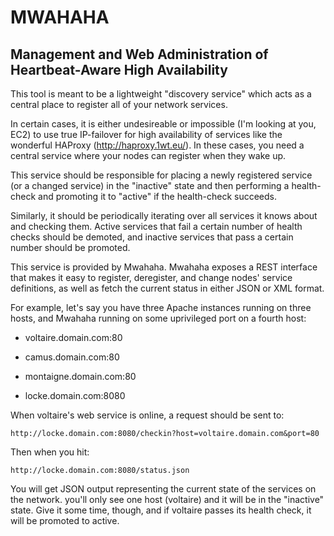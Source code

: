 MWAHAHA
=======

Management and Web Administration of Heartbeat-Aware High Availability
----------------------------------------------------------------------

This tool is meant to be a lightweight "discovery service" which acts as
a central place to register all of your network services.

In certain cases, it is either undesireable or impossible (I'm looking at
you, EC2) to use true IP-failover for high availability of services like
the wonderful HAProxy (http://haproxy.1wt.eu/). In these cases, you need a 
central service where your nodes can register when they wake up.

This service should be responsible for placing a newly registered service
(or a changed service) in the "inactive" state and then performing a 
health-check and promoting it to "active" if the health-check succeeds.

Similarly, it should be periodically iterating over all services it knows about
and checking them. Active services that fail a certain number of health
checks should be demoted, and inactive services that pass a certain number
should be promoted.

This service is provided by Mwahaha. Mwahaha exposes a REST interface
that makes it easy to register, deregister, and change nodes' service
definitions, as well as fetch the current status in either JSON or XML format.

For example, let's say you have three Apache instances running on three hosts,
and Mwahaha running on some uprivileged port on a fourth host:

 * voltaire.domain.com:80
 * camus.domain.com:80
 * montaigne.domain.com:80

 * locke.domain.com:8080

When voltaire's web service is online, a request should be sent to:

    http://locke.domain.com:8080/checkin?host=voltaire.domain.com&port=80

Then when you hit:

    http://locke.domain.com:8080/status.json

You will get JSON output representing the current state of the services on the 
network. you'll only see one host (voltaire) and it will be in the "inactive" 
state. Give it some time, though, and if voltaire passes its health check, it 
will be promoted to active.


